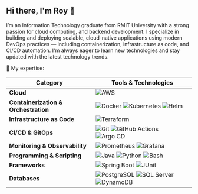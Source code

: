 ## Hi there, I'm Roy 👋
I’m an Information Technology graduate from RMIT University with a strong passion for cloud computing, and backend development. I specialize in building and deploying scalable, cloud-native applications using modern DevOps practices — including containerization, infrastructure as code, and CI/CD automation.
I'm always eager to learn new technologies and stay updated with the latest technology trends.

🌟 My expertise:

| **Category**                  | **Tools & Technologies** |
|-------------------------------|-------------------------|
| **Cloud**                     | ![AWS](https://img.shields.io/badge/AWS-%23FF9900.svg?style=for-the-badge&logo=amazon-aws&logoColor=white) |
| **Containerization & Orchestration** | ![Docker](https://img.shields.io/badge/Docker-%230db7ed.svg?style=for-the-badge&logo=docker&logoColor=white) ![Kubernetes](https://img.shields.io/badge/Kubernetes-%23326ce5.svg?style=for-the-badge&logo=kubernetes&logoColor=white) ![Helm](https://img.shields.io/badge/Helm-%232C3850.svg?style=for-the-badge&logo=helm&logoColor=white) |
| **Infrastructure as Code**      | ![Terraform](https://img.shields.io/badge/Terraform-%235835CC.svg?style=for-the-badge&logo=terraform&logoColor=white) |
| **CI/CD & GitOps**    | ![Git](https://img.shields.io/badge/Git-%23F05033.svg?style=for-the-badge&logo=git&logoColor=white) ![GitHub Actions](https://img.shields.io/badge/GitHub_Actions-%232671E5.svg?style=for-the-badge&logo=githubactions&logoColor=white) ![Argo CD](https://img.shields.io/badge/Argo_CD-%230073E6.svg?style=for-the-badge&logo=argo&logoColor=white) |
| **Monitoring & Observability**        | ![Prometheus](https://img.shields.io/badge/Prometheus-%23E6522C.svg?style=for-the-badge&logo=prometheus&logoColor=white) ![Grafana](https://img.shields.io/badge/Grafana-F46800?style=for-the-badge&logo=grafana&logoColor=white) |
| **Programming & Scripting**     | ![Java](https://img.shields.io/badge/Java-ED8B00?style=for-the-badge&logo=openjdk&logoColor=white) ![Python](https://img.shields.io/badge/Python-%233776AB.svg?style=for-the-badge&logo=python&logoColor=white) ![Bash](https://img.shields.io/badge/Bash-%234EAA25.svg?style=for-the-badge&logo=gnu-bash&logoColor=white) |
| **Frameworks**                  | ![Spring Boot](https://img.shields.io/badge/Spring_Boot-%236DB33F.svg?style=for-the-badge&logo=spring&logoColor=white) ![JUnit](https://img.shields.io/badge/JUnit-%2325A162.svg?style=for-the-badge&logo=junit5&logoColor=white) |
| **Databases**                   | ![PostgreSQL](https://img.shields.io/badge/PostgreSQL-%23336791.svg?style=for-the-badge&logo=postgresql&logoColor=white) ![SQL Server](https://img.shields.io/badge/SQL_Server-%23CC2927.svg?style=for-the-badge&logo=microsoft-sql-server&logoColor=white) ![DynamoDB](https://img.shields.io/badge/DynamoDB-%2300ADD8.svg?style=for-the-badge&logo=amazondynamodb&logoColor=white) |




<!--
**roylohhh/roylohhh** is a ✨ _special_ ✨ repository because its `README.md` (this file) appears on your GitHub profile.

Here are some ideas to get you started:

- 🔭 I’m currently working on ...
- 🌱 I’m currently learning ...
- 👯 I’m looking to collaborate on ...
- 🤔 I’m looking for help with ...
- 💬 Ask me about ...
- 📫 How to reach me: ...
- 😄 Pronouns: ...
- ⚡ Fun fact: ...
-->
